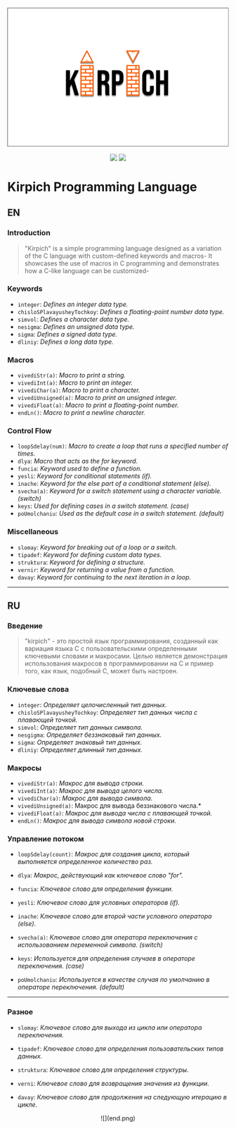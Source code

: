 <p align="center">
  <img src="logo.png">
</p>

<p align="center">
  <a href="#RU"><img src="https://img.shields.io/badge/Doc-RU-red?style=flat-square&logo=github"></a>
  <a href="#EN"><img src="https://img.shields.io/badge/Doc-EN-blue?style=flat-square&logo=list"></a>

  # Kirpich Programming Language

</p>




## EN


### Introduction

>"Kirpich" is a simple programming language designed as a variation of the C language with custom-defined keywords and macros- It showcases the use of macros in C programming and demonstrates how a C-like language can be customized-

### Keywords

- `integer`: *Defines an integer data type.*
- `chisloSPlavayusheyTochkoy`: *Defines a floating-point number data type.*
- `simvol`: *Defines a character data type.*
- `nesigma`: *Defines an unsigned data type.*
- `sigma`: *Defines a signed data type.*
- `dliniy`: *Defines a long data type.*

### Macros

- `vivediStr(a)`: *Macro to print a string.*
- `vivediInt(a)`: *Macro to print an integer.*
- `vivediChar(a)`: *Macro to print a character.*
- `vivediUnsigned(a)`: *Macro to print an unsigned integer.*
- `vivediFloat(a)`: *Macro to print a floating-point number.*
- `endLn()`: *Macro to print a newline character.*

### Control Flow

- `loopSdelay(num)`: *Macro to create a loop that runs a specified number of times.*
- `dlya`: *Macro that acts as the for keyword.*
- `funcia`: *Keyword used to define a function.*
- `yesli`: *Keyword for conditional statements (if).*
- `inache`: *Keyword for the else part of a conditional statement (else).*
- `svecha(a)`: *Keyword for a switch statement using a character variable. (switch)*
- `keys`: *Used for defining cases in a switch statement. (case)*
- `poUmolchaniu`: *Used as the default case in a switch statement. (default)*

### Miscellaneous

- `slomay`: *Keyword for breaking out of a loop or a switch.*
- `tipadef`: *Keyword for defining custom data types.*
- `struktura`: *Keyword for defining a structure.*
- `vernir`: *Keyword for returning a value from a function.*
- `davay`: *Keyword for continuing to the next iteration in a loop.*


---
## RU


### Введение

>"kirpich" - это простой язык программирования, созданный как вариация языка C с пользовательскими определенными ключевыми словами и макросами. Целью является демонстрация использования макросов в программировании на C и пример того, как язык, подобный C, может быть настроен.



### Ключевые слова

- `integer`: *Определяет целочисленный тип данных.*
- `chisloSPlavayusheyTochkoy`: *Определяет тип данных числа с плавающей точкой.*
- `simvol`: *Определяет тип данных символа.*
- `nesgigma`: *Определяет беззнаковый тип данных.*
- `sigma`: *Определяет знаковый тип данных.*
- `dliniy`: *Определяет длинный тип данных.*



### Макросы

- `vivediStr(a)`: *Макрос для вывода строки.*
- `vivediInt(a)`: *Макрос для вывода целого числа.*
- `vivediChar(a)`: *Макрос для вывода символа.*
- `vivediUnsigned(a)`: Макрос для вывода беззнакового числа.*
- `vivediFloat(a)`: *Макрос для вывода числа с плавающей точкой.*
- `endLn()`: *Макрос для вывода символа новой строки.*



### Управление потоком

- `loopSdelay(count)`: *Макрос для создания цикла, который выполняется определенное количество раз.*
- `dlya`: *Макрос, действующий как ключевое слово "for".*
- `funcia`: *Ключевое слово для определения функции.*

- `yesli`: *Ключевое слово для условных операторов (if).*
- `inache`: *Ключевое слово для второй части условного оператора (else).*

- `svecha(a)`: *Ключевое слово для оператора переключения с использованием переменной символа. (switch)*
- `keys`: *Используется для определения случаев в операторе переключения. (case)*
- `poUmolchaniu`: *Используется в качестве случая по умолчанию в операторе переключения. (default)*

---

### Разное

- `slomay`: *Ключевое слово для выхода из цикла или оператора переключения.*

- `tipadef`: *Ключевое слово для определения пользовательских типов данных.*
- `struktura`: *Ключевое слово для определения структуры.*

- `verni`: *Ключевое слово для возвращения значения из функции.*
- `davay`: *Ключевое слово для продолжения на следующую итерацию в цикле.*

<p align="center"> ![](end.png) </p>